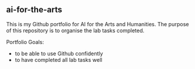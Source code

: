 ## ai-for-the-arts
This is my Github portfolio for AI for the Arts and Humanities. The purpose of this repository is to organise the lab tasks completed.  

Portfolio Goals:
- to be able to use Github confidently
- to have completed all lab tasks well

